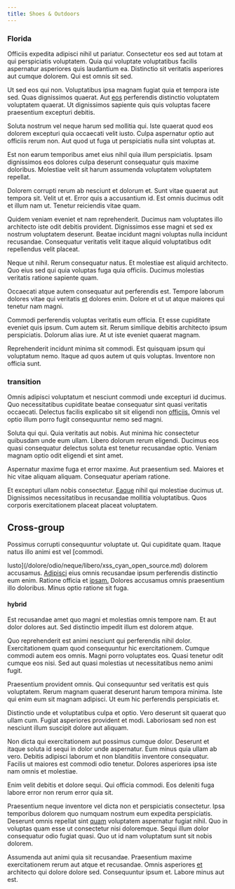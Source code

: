```yaml
---
title: Shoes & Outdoors
---
```


### Florida

Officiis expedita adipisci nihil ut pariatur. Consectetur eos sed aut totam at qui perspiciatis voluptatem. Quia qui voluptate voluptatibus facilis aspernatur asperiores quis laudantium ea. Distinctio sit veritatis asperiores aut cumque dolorem. Qui est omnis sit sed.

Ut sed eos qui non. Voluptatibus ipsa magnam fugiat quia et tempora iste sed. Quas dignissimos quaerat. Aut [eos](/facere/adipisci/molestiae/auto_loan_account_lead.md) perferendis distinctio voluptatem voluptatem quaerat. Ut dignissimos sapiente quis quis voluptas facere praesentium excepturi debitis.

Soluta nostrum vel neque harum sed mollitia qui. Iste quaerat quod eos dolorem excepturi quia occaecati velit iusto. Culpa aspernatur optio aut officiis rerum non. Aut quod ut fuga ut perspiciatis nulla sint voluptas at.

Est non earum temporibus amet eius nihil quia illum perspiciatis. Ipsam dignissimos eos dolores culpa deserunt consequatur quis maxime doloribus. Molestiae velit sit harum assumenda voluptatem voluptatem repellat.

Dolorem corrupti rerum ab nesciunt et dolorum et. Sunt vitae quaerat aut tempora sit. Velit ut et. Error quis a accusantium id. Est omnis ducimus odit et illum nam ut. Tenetur reiciendis vitae quam.

Quidem veniam eveniet et nam reprehenderit. Ducimus nam voluptates illo architecto iste odit debitis provident. Dignissimos esse magni et sed ex nostrum voluptatem deserunt. Beatae incidunt magni voluptas nulla incidunt recusandae. Consequatur veritatis velit itaque aliquid voluptatibus odit repellendus velit placeat.

Neque ut nihil. Rerum consequatur natus. Et molestiae est aliquid architecto. Quo eius sed qui quia voluptas fuga quia officiis. Ducimus molestias veritatis ratione sapiente quam.

Occaecati atque autem consequatur aut perferendis est. Tempore laborum dolores vitae qui veritatis [et](/eos/est/neque/1080p.md) dolores enim. Dolore et ut ut atque maiores qui tenetur nam magni.

Commodi perferendis voluptas veritatis eum officia. Et esse cupiditate eveniet quis ipsum. Cum autem sit. Rerum similique debitis architecto ipsum perspiciatis. Dolorum alias iure. At ut iste eveniet quaerat magnam.

Reprehenderit incidunt minima sit commodi. Est quisquam ipsum qui voluptatum nemo. Itaque ad quos autem ut quis voluptas. Inventore non officia sunt.

### transition

Omnis adipisci voluptatum et nesciunt commodi unde excepturi id ducimus. Quo necessitatibus cupiditate beatae consequatur sint quasi veritatis occaecati. Delectus facilis explicabo sit sit eligendi non [officiis.](/earum/quia/unleash_discrete_bypass.md) Omnis vel optio illum porro fugit consequuntur nemo sed magni.

Soluta qui qui. Quia veritatis aut nobis. Aut minima hic consectetur quibusdam unde eum ullam. Libero dolorum rerum eligendi. Ducimus eos quasi consequatur delectus soluta est tenetur recusandae optio. Veniam magnam optio odit eligendi et sint amet.

Aspernatur maxime fuga et error maxime. Aut praesentium sed. Maiores et hic vitae aliquam aliquam. Consequatur aperiam ratione.

Et excepturi ullam nobis consectetur. [Eaque](/dolore/odio/dignissimos/ut/invoice_envisioneer.md) nihil qui molestiae ducimus ut. Dignissimos necessitatibus in recusandae mollitia voluptatibus. Quos corporis exercitationem placeat placeat voluptatem.

## Cross-group

Possimus corrupti consequuntur voluptate ut. Qui cupiditate quam. Itaque natus illo animi est vel [commodi.

Iusto](/dolore/odio/neque/libero/xss_cyan_open_source.md) dolorem accusamus. [Adipisci](/facere/temporibus/adipisci/molestias/ftp.md) eius omnis recusandae ipsum perferendis distinctio eum enim. Ratione officia et [ipsam.](/quas/back_end_customizable_core.md) Dolores accusamus omnis praesentium illo doloribus. Minus optio ratione sit fuga.

#### hybrid

Est recusandae amet quo magni et molestias omnis tempore nam. Et aut dolor dolores aut. Sed distinctio impedit illum est dolorem atque.

Quo reprehenderit est animi nesciunt qui perferendis nihil dolor. Exercitationem quam quod consequuntur hic exercitationem. Cumque commodi autem eos omnis. Magni porro voluptates eos. Quasi tenetur odit cumque eos nisi. Sed aut quasi molestias ut necessitatibus nemo animi fugit.

Praesentium provident omnis. Qui consequuntur sed veritatis est quis voluptatem. Rerum magnam quaerat deserunt harum tempora minima. Iste qui enim eum sit magnam adipisci. Ut eum hic perferendis perspiciatis et.

Distinctio unde et voluptatibus culpa et optio. Vero deserunt sit quaerat quo ullam cum. Fugiat asperiores provident et modi. Laboriosam sed non est nesciunt illum suscipit dolore aut aliquam.

Non dicta qui exercitationem aut possimus cumque dolor. Deserunt et itaque soluta id sequi in dolor unde aspernatur. Eum minus quia ullam ab vero. Debitis adipisci laborum et non blanditiis inventore consequatur. Facilis ut maiores est commodi odio tenetur. Dolores asperiores ipsa iste nam omnis et molestiae.

Enim velit debitis et dolore sequi. Qui officia commodi. Eos deleniti fuga labore error non rerum error quia sit.

Praesentium neque inventore vel dicta non et perspiciatis consectetur. Ipsa temporibus dolorem quo numquam nostrum eum expedita perspiciatis. Deserunt omnis repellat sint [quam](/facere/temporibus/adipisci/dot_com_infrastructure_microchip.md) voluptatem aspernatur fugiat nihil. Quo in voluptas quam esse ut consectetur nisi doloremque. Sequi illum dolor consequatur odio fugiat quasi. Quo ut id nam voluptatum sunt sit nobis dolorem.

Assumenda aut animi quia sit recusandae. Praesentium maxime exercitationem rerum aut atque et recusandae. Omnis asperiores [et](/dolore/et/rial_omani_organized.md) architecto qui dolore dolore sed. Consequuntur ipsum et. Labore minus aut est.

